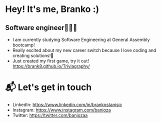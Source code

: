 # Hey! It's me, Branko :)
## Software engineer👨🏻‍💻
- I am currently studying Software Engineering at General Assembly bootcamp!
- Really excited about my new career switch because I love coding and creating solutions!🥳
- Just created my first game, try it out! https://brank8.github.io/Triviagraphy/
# 📬 Let's get in touch
- LinkedIn: https://www.linkedin.com/in/brankostanisic
- Instagram: https://www.instagram.com/banjoza
- Twitter: https://twitter.com/banjozaa
